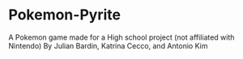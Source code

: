 # Pokemon-Pyrite
A Pokemon game made for a High school project (not affiliated with Nintendo)
By Julian Bardin, Katrina Cecco, and Antonio Kim
